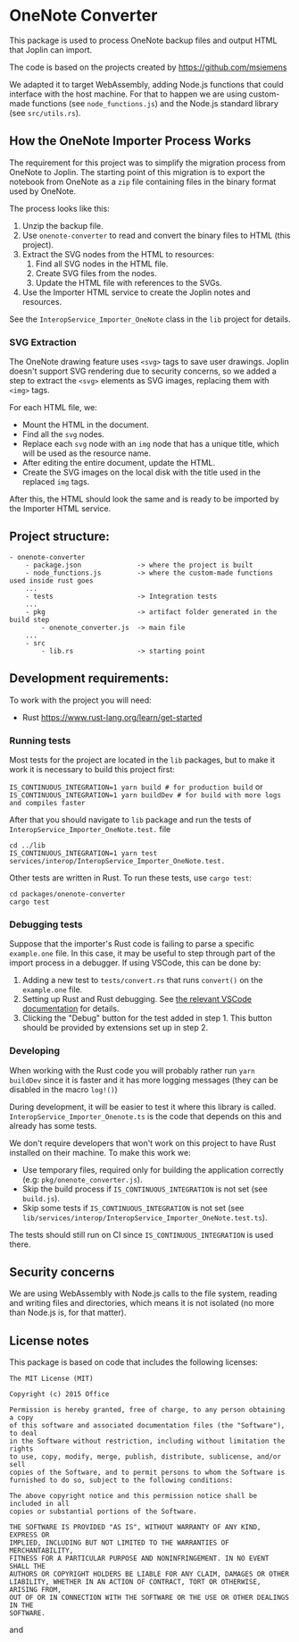 # OneNote Converter

This package is used to process OneNote backup files and output HTML that Joplin can import.

The code is based on the projects created by https://github.com/msiemens

We adapted it to target WebAssembly, adding Node.js functions that could interface with the host machine. For that to happen we are using custom-made functions (see `node_functions.js`) and the Node.js standard library (see `src/utils.rs`).

## How the OneNote Importer Process Works

The requirement for this project was to simplify the migration process from OneNote to Joplin. The starting point of this migration is to export the notebook from OneNote as a `zip` file containing files in the binary format used by OneNote.

The process looks like this:

1. Unzip the backup file.
2. Use `onenote-converter` to read and convert the binary files to HTML (this project).
3. Extract the SVG nodes from the HTML to resources:
    1. Find all SVG nodes in the HTML file.
    2. Create SVG files from the nodes.
    3. Update the HTML file with references to the SVGs.
4. Use the Importer HTML service to create the Joplin notes and resources.

See the `InteropService_Importer_OneNote` class in the `lib` project for details.

### SVG Extraction

The OneNote drawing feature uses `<svg>` tags to save user drawings. Joplin doesn't support SVG rendering due to security concerns, so we added a step to extract the `<svg>` elements as SVG images, replacing them with `<img>` tags.

For each HTML file, we:

- Mount the HTML in the document.
- Find all the `svg` nodes.
- Replace each `svg` node with an `img` node that has a unique title, which will be used as the resource name.
- After editing the entire document, update the HTML.
- Create the SVG images on the local disk with the title used in the replaced `img` tags.

After this, the HTML should look the same and is ready to be imported by the Importer HTML service.

## Project structure:

```
- onenote-converter
    - package.json              -> where the project is built
    - node_functions.js         -> where the custom-made functions used inside rust goes
    ...
    - tests                     -> Integration tests
    ...
    - pkg                       -> artifact folder generated in the build step
        - onenote_converter.js  -> main file
    ...
    - src
        - lib.rs                -> starting point
```

## Development requirements:

To work with the project you will need:

- Rust https://www.rust-lang.org/learn/get-started

### Running tests

Most tests for the project are located in the `lib` packages, but to make it work it is necessary to build this project first:

`IS_CONTINUOUS_INTEGRATION=1 yarn build # for production build`
or 
`IS_CONTINUOUS_INTEGRATION=1 yarn buildDev # for build with more logs and compiles faster`

After that you should navigate to `lib` package and run the tests of `InteropService_Importer_OneNote.test.` file

```
cd ../lib
IS_CONTINUOUS_INTEGRATION=1 yarn test services/interop/InteropService_Importer_OneNote.test.
```

Other tests are written in Rust. To run these tests, use `cargo test`:
```
cd packages/onenote-converter
cargo test
```

### Debugging tests

Suppose that the importer's Rust code is failing to parse a specific `example.one` file. In this case, it may be useful to step through part of the import process in a debugger. If using VSCode, this can be done by:
1. Adding a new test to `tests/convert.rs` that runs `convert()` on the `example.one` file.
2. Setting up Rust and Rust debugging. See [the relevant VSCode documentation](https://code.visualstudio.com/docs/languages/rust#_debugging) for details.
3. Clicking the "Debug" button for the test added in step 1. This button should be provided by extensions set up in step 2.



### Developing

When working with the Rust code you will probably rather run `yarn buildDev` since it is faster and it has more logging messages (they can be disabled in the macro `log!()`)

During development, it will be easier to test it where this library is called. `InteropService_Importer_Onenote.ts` is the code that depends on this and already has some tests.

We don't require developers that won't work on this project to have Rust installed on their machine.
To make this work we:

- Use temporary files, required only for building the application correctly (e.g: `pkg/onenote_converter.js`).
- Skip the build process if `IS_CONTINUOUS_INTEGRATION` is not set (see `build.js`).
- Skip some tests if `IS_CONTINUOUS_INTEGRATION` is not set (see `lib/services/interop/InteropService_Importer_OneNote.test.ts`).

The tests should still run on CI since `IS_CONTINUOUS_INTEGRATION` is used there.

## Security concerns

We are using WebAssembly with Node.js calls to the file system, reading and writing files and directories, which means
it is not isolated (no more than Node.js is, for that matter). 

## License notes

This package is based on code that includes the following licenses:
```
The MIT License (MIT)

Copyright (c) 2015 Office

Permission is hereby granted, free of charge, to any person obtaining a copy
of this software and associated documentation files (the "Software"), to deal
in the Software without restriction, including without limitation the rights
to use, copy, modify, merge, publish, distribute, sublicense, and/or sell
copies of the Software, and to permit persons to whom the Software is
furnished to do so, subject to the following conditions:

The above copyright notice and this permission notice shall be included in all
copies or substantial portions of the Software.

THE SOFTWARE IS PROVIDED "AS IS", WITHOUT WARRANTY OF ANY KIND, EXPRESS OR
IMPLIED, INCLUDING BUT NOT LIMITED TO THE WARRANTIES OF MERCHANTABILITY,
FITNESS FOR A PARTICULAR PURPOSE AND NONINFRINGEMENT. IN NO EVENT SHALL THE
AUTHORS OR COPYRIGHT HOLDERS BE LIABLE FOR ANY CLAIM, DAMAGES OR OTHER
LIABILITY, WHETHER IN AN ACTION OF CONTRACT, TORT OR OTHERWISE, ARISING FROM,
OUT OF OR IN CONNECTION WITH THE SOFTWARE OR THE USE OR OTHER DEALINGS IN THE
SOFTWARE.
```

and

```

```